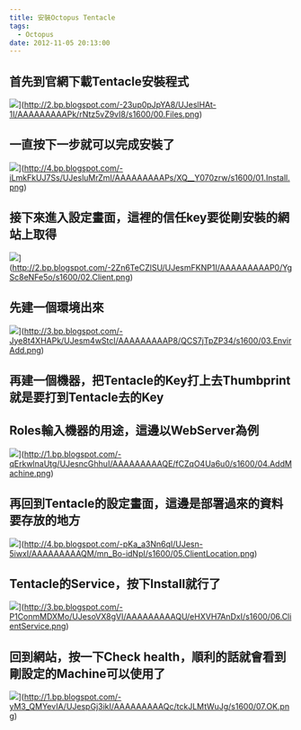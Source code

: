 ```yaml
---
title: 安裝Octopus Tentacle
tags:
  - Octopus
date: 2012-11-05 20:13:00
---
```


## 首先到官網下載Tentacle安裝程式
![](http://2.bp.blogspot.com/-23up0pJpYA8/UJeslHAt-1I/AAAAAAAAAPk/rNtz5vZ9vI8/s1600/00.Files.png)](http://2.bp.blogspot.com/-23up0pJpYA8/UJeslHAt-1I/AAAAAAAAAPk/rNtz5vZ9vI8/s1600/00.Files.png)

## 一直按下一步就可以完成安裝了
![](http://4.bp.blogspot.com/-iLmkFkUJ7Ss/UJesluMrZmI/AAAAAAAAAPs/XQ__Y070zrw/s1600/01.Install.png)](http://4.bp.blogspot.com/-iLmkFkUJ7Ss/UJesluMrZmI/AAAAAAAAAPs/XQ__Y070zrw/s1600/01.Install.png)

## 接下來進入設定畫面，這裡的信任key要從剛安裝的網站上取得
![](http://2.bp.blogspot.com/-2Zn6TeCZlSU/UJesmFKNP1I/AAAAAAAAAP0/YgSc8eNFe5o/s1600/02.Client.png)](http://2.bp.blogspot.com/-2Zn6TeCZlSU/UJesmFKNP1I/AAAAAAAAAP0/YgSc8eNFe5o/s1600/02.Client.png)

## 先建一個環境出來
![](http://3.bp.blogspot.com/-Jye8t4XHAPk/UJesm4wStcI/AAAAAAAAAP8/QCS7jTpZP34/s1600/03.EnvirAdd.png)](http://3.bp.blogspot.com/-Jye8t4XHAPk/UJesm4wStcI/AAAAAAAAAP8/QCS7jTpZP34/s1600/03.EnvirAdd.png)

## 再建一個機器，把Tentacle的Key打上去</div>Thumbprint就是要打到Tentacle去的Key
## Roles輸入機器的用途，這邊以WebServer為例
![](http://1.bp.blogspot.com/-qErkwlnaUtg/UJesncGhhuI/AAAAAAAAAQE/fCZqO4Ua6u0/s1600/04.AddMachine.png)](http://1.bp.blogspot.com/-qErkwlnaUtg/UJesncGhhuI/AAAAAAAAAQE/fCZqO4Ua6u0/s1600/04.AddMachine.png)

## 再回到Tentacle的設定畫面，這邊是部署過來的資料要存放的地方
![](http://4.bp.blogspot.com/-pKa_a3Nn6qI/UJesn-5iwxI/AAAAAAAAAQM/mn_Bo-idNpI/s1600/05.ClientLocation.png)](http://4.bp.blogspot.com/-pKa_a3Nn6qI/UJesn-5iwxI/AAAAAAAAAQM/mn_Bo-idNpI/s1600/05.ClientLocation.png)

## Tentacle的Service，按下Install就行了
![](http://3.bp.blogspot.com/-P1ConmMDXMo/UJesoVX8gVI/AAAAAAAAAQU/eHXVH7AnDxI/s1600/06.ClientService.png)](http://3.bp.blogspot.com/-P1ConmMDXMo/UJesoVX8gVI/AAAAAAAAAQU/eHXVH7AnDxI/s1600/06.ClientService.png)

## 回到網站，按一下Check health，順利的話就會看到剛設定的Machine可以使用了
![](http://1.bp.blogspot.com/-yM3_QMYevIA/UJespGj3ikI/AAAAAAAAAQc/tckJLMtWuJg/s1600/07.OK.png)](http://1.bp.blogspot.com/-yM3_QMYevIA/UJespGj3ikI/AAAAAAAAAQc/tckJLMtWuJg/s1600/07.OK.png)